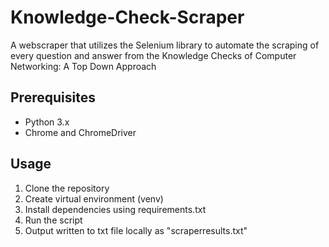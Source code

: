 # Knowledge-Check-Scraper
A webscraper that utilizes the Selenium library to automate the scraping of every question and answer from the Knowledge Checks of Computer Networking: A Top Down Approach

## Prerequisites

- Python 3.x
- Chrome and ChromeDriver

## Usage

1. Clone the repository
2. Create virtual environment (venv)
3. Install dependencies using requirements.txt
4. Run the script
5. Output written to txt file locally as "scraperresults.txt"
